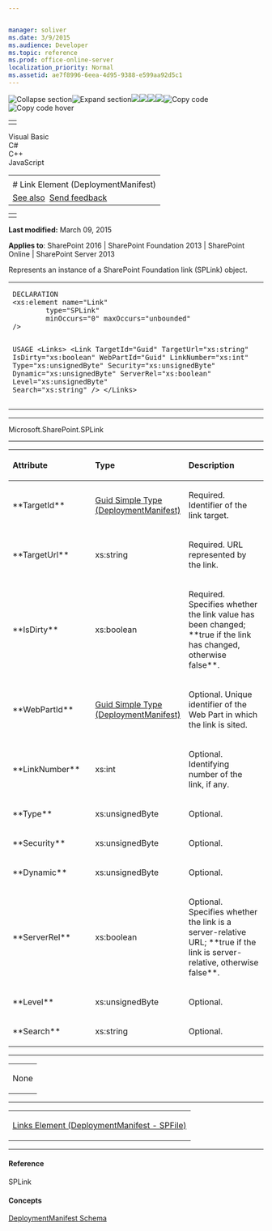 ```yaml
---


manager: soliver
ms.date: 3/9/2015
ms.audience: Developer
ms.topic: reference
ms.prod: office-online-server
localization_priority: Normal
ms.assetid: ae7f8996-6eea-4d95-9388-e599aa92d5c1
---
```


![Collapse
section](../icons/collapse_all.gif "Collapse section")![Expand
section](../icons/expand_all.gif "Expand section")![](../icons/collapse_all.gif)![](../icons/expand_all.gif)![](../icons/dropdown.gif)![](../icons/dropdownHover.gif)![Copy
code](../icons/copycode.gif "Copy code")![Copy code
hover](../icons/copycodeHighlight.gif "Copy code hover")
<table>
<tbody>
<tr class="odd">
<td align="left"></td>
</tr>
</tbody>
</table>

Visual Basic  
C\#  
C++  
JavaScript  

<table>
<tbody>
<tr class="odd">
<td align="left"><span id="runningHeaderText"></span></td>
</tr>
<tr class="even">
<td align="left"># Link Element (DeploymentManifest)</td>
</tr>
<tr class="odd">
<td align="left"><a href="#seeAlsoToggle">See also</a>  <span id="headfeedbackarea" class="feedbackhead"><a href="javascript:SubmitFeedback(&#39;docthis@Microsoft.com&#39;,&#39;&#39;,&#39;&#39;,&#39;&#39;,&#39;1.0.18082.1225&#39;,&#39;%0\dThank%20you%20for%20your%20feedback.%20The%20developer%20writing%20teams%20use%20your%20feedback%20to%20improve%20documentation.%20While%20we%20are%20reviewing%20your%20feedback,%20we%20may%20send%20you%20e-mail%20to%20ask%20for%20clarification%20or%20feedback%20on%20a%20solution.%20We%20do%20not%20use%20your%20e-mail%20address%20for%20any%20other%20purpose%20and%20we%20delete%20it%20after%20we%20finish%20our%20review.%0\AFor%20further%20information%20about%20the%20privacy%20policies%20of%20Microsoft,%20please%20see%20http://privacy.microsoft.com/en-us/default.aspx.%0\A%0\d&#39;,&#39;Customer%20feedback&#39;);">Send feedback</a></span></td>
</tr>
</tbody>
</table>

<table>
<colgroup>
<col width="100%" />
</colgroup>
<tbody>
<tr class="odd">
<td align="left"></td>
</tr>
</tbody>
</table>

**Last modified:** March 09, 2015

**Applies to**: SharePoint 2016 | SharePoint Foundation 2013 |
SharePoint Online | SharePoint Server 2013

Represents an instance of a SharePoint Foundation link (<span
sdata="cer" target="T:Microsoft.SharePoint.SPLink"><span
class="nolink">SPLink</span></span>) object.

<span codelanguage="other"></span>
<table>
<colgroup>
<col width="100%" />
</colgroup>
<tbody>
<tr class="odd">
<td align="left"><pre><code>DECLARATION
&lt;xs:element name=&quot;Link&quot; 
        type=&quot;SPLink&quot; 
        minOccurs=&quot;0&quot; maxOccurs=&quot;unbounded&quot; 
/&gt;

USAGE
&lt;Links&gt;
        &lt;Link
                TargetId=&quot;Guid&quot;
                TargetUrl=&quot;xs:string&quot;
                IsDirty=&quot;xs:boolean&quot;
                WebPartId=&quot;Guid&quot;
                LinkNumber=&quot;xs:int&quot;
                Type=&quot;xs:unsignedByte&quot;
                Security=&quot;xs:unsignedByte&quot;
                Dynamic=&quot;xs:unsignedByte&quot;
                ServerRel=&quot;xs:boolean&quot;
                Level=&quot;xs:unsignedByte&quot;
                Search=&quot;xs:string&quot;
        /&gt;
&lt;/Links&gt;</code></pre></td>
</tr>
</tbody>
</table>


-----------------------------------------------------------------------------------------------------------------------------------------------------------------------------------------

<span sdata="cer" target="T:Microsoft.SharePoint.SPLink"><span
class="nolink">Microsoft.SharePoint.SPLink</span></span>


-----------------------------------------------------------------------------------------------------------------------------------------------------------------------------------------------

<table>
<colgroup>
<col width="33%" />
<col width="33%" />
<col width="33%" />
</colgroup>
<thead>
<tr class="header">
<th align="left"><p>Attribute</p></th>
<th align="left"><p>Type</p></th>
<th align="left"><p>Description</p></th>
</tr>
</thead>
<tbody>
<tr class="odd">
<td align="left"><p>**TargetId**</p></td>
<td align="left"><p><span sdata="link"><a href="guid-simple-type-deploymentmanifest.htm">Guid Simple Type (DeploymentManifest)</a></span></p></td>
<td align="left"><p>Required. Identifier of the link target.</p></td>
</tr>
<tr class="even">
<td align="left"><p>**TargetUrl**</p></td>
<td align="left"><p>xs:string</p></td>
<td align="left"><p>Required. URL represented by the link.</p></td>
</tr>
<tr class="odd">
<td align="left"><p>**IsDirty**</p></td>
<td align="left"><p>xs:boolean</p></td>
<td align="left"><p>Required. Specifies whether the link value has been changed; **true</span> if the link has changed, otherwise <span class="keyword">false**.</p></td>
</tr>
<tr class="even">
<td align="left"><p>**WebPartId**</p></td>
<td align="left"><p><span sdata="link"><a href="guid-simple-type-deploymentmanifest.htm">Guid Simple Type (DeploymentManifest)</a></span></p></td>
<td align="left"><p>Optional. Unique identifier of the Web Part in which the link is sited.</p></td>
</tr>
<tr class="odd">
<td align="left"><p>**LinkNumber**</p></td>
<td align="left"><p>xs:int</p></td>
<td align="left"><p>Optional. Identifying number of the link, if any.</p></td>
</tr>
<tr class="even">
<td align="left"><p>**Type**</p></td>
<td align="left"><p>xs:unsignedByte</p></td>
<td align="left"><p>Optional.</p></td>
</tr>
<tr class="odd">
<td align="left"><p>**Security**</p></td>
<td align="left"><p>xs:unsignedByte</p></td>
<td align="left"><p>Optional.</p></td>
</tr>
<tr class="even">
<td align="left"><p>**Dynamic**</p></td>
<td align="left"><p>xs:unsignedByte</p></td>
<td align="left"><p>Optional.</p></td>
</tr>
<tr class="odd">
<td align="left"><p>**ServerRel**</p></td>
<td align="left"><p>xs:boolean</p></td>
<td align="left"><p>Optional. Specifies whether the link is a server-relative URL; **true</span> if the link is server-relative, otherwise <span class="keyword">false**.</p></td>
</tr>
<tr class="even">
<td align="left"><p>**Level**</p></td>
<td align="left"><p>xs:unsignedByte</p></td>
<td align="left"><p>Optional.</p></td>
</tr>
<tr class="odd">
<td align="left"><p>**Search**</p></td>
<td align="left"><p>xs:string</p></td>
<td align="left"><p>Optional.</p></td>
</tr>
</tbody>
</table>


---------------------------------------------------------------------------------------------------------------------------------------------------------------------------------------------------

<table>
<colgroup>
<col width="100%" />
</colgroup>
<tbody>
<tr class="odd">
<td align="left"><p>None</p></td>
</tr>
</tbody>
</table>


----------------------------------------------------------------------------------------------------------------------------------------------------------------------------------------------------

<table>
<colgroup>
<col width="100%" />
</colgroup>
<tbody>
<tr class="odd">
<td align="left"><p><span sdata="link"><a href="links-element-deploymentmanifestspfile.htm">Links Element (DeploymentManifest - SPFile)</a></span></p></td>
</tr>
</tbody>
</table>


-------------------------------------------------------------------------------------------------------------------------------------------------------------------------------------------

#### Reference

<span sdata="cer" target="T:Microsoft.SharePoint.SPLink"><span
class="nolink">SPLink</span></span>

#### Concepts

[DeploymentManifest
Schema](deploymentmanifest-schema.md)</span>








